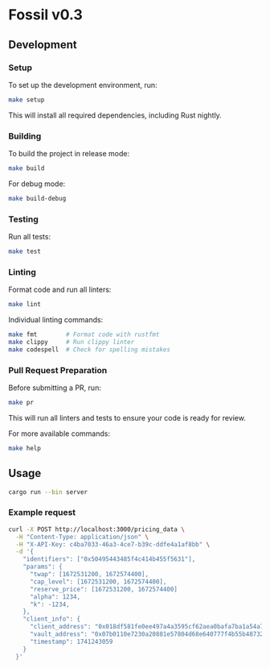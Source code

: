 # Fossil v0.3

## Development

### Setup

To set up the development environment, run:

```bash
make setup
```

This will install all required dependencies, including Rust nightly.

### Building

To build the project in release mode:

```bash
make build
```

For debug mode:

```bash
make build-debug
```

### Testing

Run all tests:

```bash
make test
```

### Linting

Format code and run all linters:

```bash
make lint
```

Individual linting commands:

```bash
make fmt        # Format code with rustfmt
make clippy     # Run clippy linter
make codespell  # Check for spelling mistakes
```

### Pull Request Preparation

Before submitting a PR, run:

```bash
make pr
```

This will run all linters and tests to ensure your code is ready for review.

For more available commands:

```bash
make help
```

## Usage

```bash
cargo run --bin server
```

### Example request

```bash
curl -X POST http://localhost:3000/pricing_data \
  -H "Content-Type: application/json" \
  -H "X-API-Key: c4ba7033-46a3-4ce7-b39c-ddfe4a1af8bb" \
  -d '{
    "identifiers": ["0x50495443485f4c414b455f5631"],
    "params": {
      "twap": [1672531200, 1672574400],
      "cap_level": [1672531200, 1672574400],
      "reserve_price": [1672531200, 1672574400]
      "alpha": 1234,
      "k": -1234,
    },
    "client_info": {
      "client_address": "0x018df581fe0ee497a4a3595cf62aea0bafa7ba1a54a7dcbafca37bfada67c718",
      "vault_address": "0x07b0110e7230a20881e57804d68e640777f4b55b487321556682e550f93fec7c",
      "timestamp": 1741243059
    }
  }'
```
